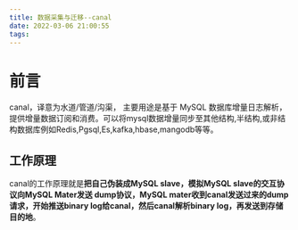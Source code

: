 ```yaml
---
title: 数据采集与迁移--canal
date: 2022-03-06 21:00:55
tags:
---
```

# 前言
canal，译意为水道/管道/沟渠，
主要用途是基于 MySQL 数据库增量日志解析，提供增量数据订阅和消费。可以将mysql数据增量同步至其他结构,半结构,或非结构数据库例如Redis,Pgsql,Es,kafka,hbase,mangodb等等。

## 工作原理
canal的工作原理就是**把自己伪装成MySQL slave，模拟MySQL slave的交互协议向MySQL Mater发送 dump协议，MySQL mater收到canal发送过来的dump请求，开始推送binary log给canal，然后canal解析binary log，再发送到存储目的地**。

